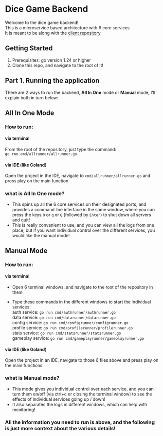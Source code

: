 # Dice Game Backend

Welcome to the dice game backend! \
This is a microservice based architecture with 6 core services \
It is meant to be along with the [client repository](https://github.com/pluckynumbat/dice-game-client)

## Getting Started
1. Prerequisites: go version 1.24 or higher
2. Clone this repo, and navigate to the root of it!

## Part 1. Running the application
There are 2 ways to run the backend, **All In One** mode or **Manual** mode, I'll explain both in turn below:

## All In One Mode
### How to run:
#### via terminal
From the root of the repository, just type the command: \
`go run cmd/allrunner/allrunner.go` 

#### via IDE (like Goland)
Open the project in the IDE, navigate to `cmd/allrunner/allrunner.go` and press play on the main function

### what is **All In One** mode?
 - This spins up all the 6 core services on their designated ports, and provides a command line interface in the same window, 
where you can press the keys `0` or `q` or `Q` (followed by `Enter`) to shut down all servers and quit!
 - This is really convenient to use, and you can view all the logs from one place, but if you want individual control over the different services, you would like the manual mode!

## Manual Mode
### How to run:
#### via terminal
 - Open 6 terminal windows, and navigate to the root of the repository in them

 - Type these commands in the different windows to start the individual services:\
auth service:   `go run cmd/authrunner/authrunner.go` \
data service:   `go run cmd/datarunner/datarunner.go` \
config service: `go run cmd/configrunner/configrunner.go` \
profile service: `go run cmd/profilerunner/profilerunner.go` \
stats service: `go run cmd/statsrunner/statsrunner.go` \
gameplay service: `go run cmd/gameplayrunner/gameplayrunner.go`

#### via IDE (like Goland)
Open the project in an IDE, navigate to those 6 files above and press play on the main functions

### what is **Manual** mode?
- This mode gives you individual control over each service, and you can turn them on/off (via ctrl+c or closing the terminal window) to see the effects of individual services going up / down!
- It also separates the logs in different windows, which can help with monitoring!

### All the information you need to run is above, and the following is just more context about the various details!

